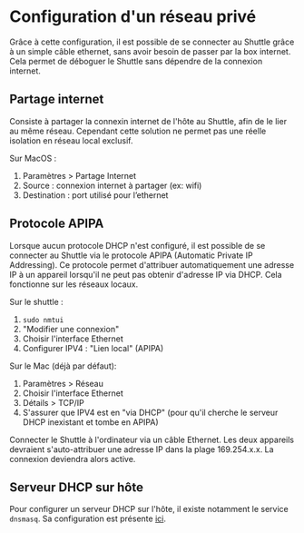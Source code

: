 # Configuration d'un réseau privé

Grâce à cette configuration, il est possible de se connecter au Shuttle grâce à un simple câble ethernet, sans avoir besoin de passer par la box internet. Cela permet de déboguer le Shuttle sans dépendre de la connexion internet.

## Partage internet

Consiste à partager la connexin internet de l'hôte au Shuttle, afin de le lier au même réseau. Cependant cette solution ne permet pas une réelle isolation en réseau local exclusif.

Sur MacOS :

1. Paramètres > Partage Internet
2. Source : connexion internet à partager (ex: wifi)
3. Destination : port utilisé pour l’ethernet

## Protocole APIPA

Lorsque aucun protocole DHCP n'est configuré, il est possible de se connecter au Shuttle via le protocole APIPA (Automatic Private IP Addressing). Ce protocole permet d'attribuer automatiquement une adresse IP à un appareil lorsqu'il ne peut pas obtenir d'adresse IP via DHCP. Cela fonctionne sur les réseaux locaux.

Sur le shuttle :

1. `sudo nmtui`
2. "Modifier une connexion"
3. Choisir l'interface Ethernet
4. Configurer IPV4 : "Lien local" (APIPA)

Sur le Mac (déjà par défaut):

1. Paramètres > Réseau
2. Choisir l'interface Ethernet
3. Détails > TCP/IP
4. S'assurer que IPV4 est en "via DHCP" (pour qu'il cherche le serveur DHCP inexistant et tombe en APIPA)

Connecter le Shuttle à l'ordinateur via un câble Ethernet. Les deux appareils devraient s'auto-attribuer une adresse IP dans la plage 169.254.x.x. La connexion deviendra alors active.

## Serveur DHCP sur hôte

Pour configurer un serveur DHCP sur l'hôte, il existe notamment le service `dnsmasq`. Sa configuration est présente [ici](dnsmasq-configuration.md#configuration-du-dhcp).
